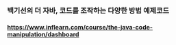 ### 백기선의 더 자바, 코드를 조작하는 다양한 방법 예제코드

#### https://www.inflearn.com/course/the-java-code-manipulation/dashboard